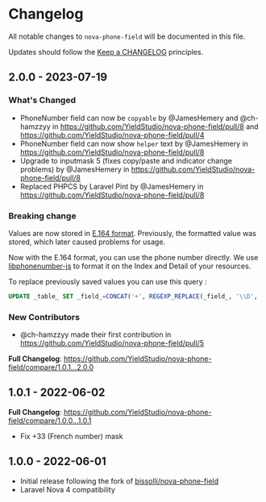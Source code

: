 # Changelog

All notable changes to `nova-phone-field` will be documented in this file.

Updates should follow the [Keep a CHANGELOG](http://keepachangelog.com/) principles.

## 2.0.0 - 2023-07-19

### What's Changed

- PhoneNumber field can now be `copyable` by @JamesHemery and @ch-hamzzyy in https://github.com/YieldStudio/nova-phone-field/pull/8 and https://github.com/YieldStudio/nova-phone-field/pull/4
- PhoneNumber field can now show `helper` text by @JamesHemery in https://github.com/YieldStudio/nova-phone-field/pull/8
- Upgrade to inputmask 5 (fixes copy/paste and indicator change problems) by @JamesHemery in https://github.com/YieldStudio/nova-phone-field/pull/8
- Replaced PHPCS by Laravel Pint by @JamesHemery in https://github.com/YieldStudio/nova-phone-field/pull/8

### Breaking change

Values are now stored in [E.164 format](https://en.wikipedia.org/wiki/E.164). Previously, the formatted value was stored, which later caused problems for usage.

Now with the E.164 format, you can use the phone number directly. We use [libphonenumber-js](https://www.npmjs.com/package/libphonenumber-js) to format it on the Index and Detail of your resources.

To replace previously saved values you can use this query :

```sql
UPDATE _table_ SET _field_=CONCAT('+', REGEXP_REPLACE(_field_, '\\D', ''))

```
### New Contributors

- @ch-hamzzyy made their first contribution in https://github.com/YieldStudio/nova-phone-field/pull/5

**Full Changelog**: https://github.com/YieldStudio/nova-phone-field/compare/1.0.1...2.0.0

## 1.0.1 - 2022-06-02

**Full Changelog**: https://github.com/YieldStudio/nova-phone-field/compare/1.0.0...1.0.1

- Fix +33 (French number) mask

## 1.0.0 - 2022-06-01

- Initial release following the fork of [bissolli/nova-phone-field](https://github.com/bissolli/nova-phone-field)
- Laravel Nova 4 compatibility
